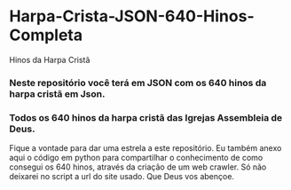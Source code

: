 # Harpa-Crista-JSON-640-Hinos-Completa

Hinos da Harpa Cristã

### Neste repositório você terá em JSON com os 640 hinos da harpa cristã em Json.
### Todos os 640 hinos da harpa cristã das Igrejas Assembleia de Deus.

Fique a vontade para dar uma estrela a este repositório.
Eu também anexo aqui o código em python para compartilhar o conhecimento de como consegui os 640 hinos, através da criação de um web crawler.
Só não deixarei no script a url do site usado.
Que Deus vos abençoe.
